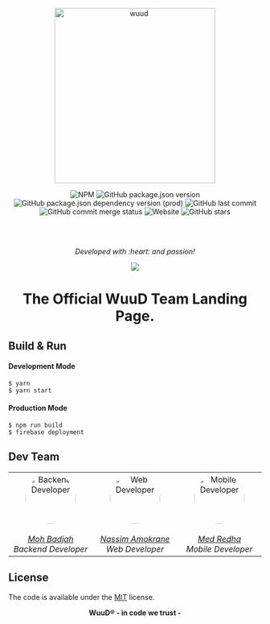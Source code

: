 <p align="center">
	<a href="https://wuud.net">
		<img width="320" height="348" src="https://github.com/WuuD-Team/WuuD-Website/blob/master/favicon.ico?raw=true" alt="wuud">
	</a>
</p>
<p align="center">
	<a>
		<img alt="NPM" src="https://img.shields.io/npm/l/react?color=black">
		<img alt="GitHub package.json version" src="https://img.shields.io/github/package-json/v/WuuD-Team/WuuD-Website?color=red&label=Version">
		<img alt="GitHub package.json dependency version (prod)" src="https://img.shields.io/github/package-json/dependency-version/WuuD-Team/WuuD-Website/react">
		<img alt="GitHub last commit" src="https://img.shields.io/github/last-commit/WuuD-Team/WuuD-Website?color=purple">
		<img alt="GitHub commit merge status" src="https://img.shields.io/github/commit-status/WuuD-Team/WuuD-Website/master/306be9469258610f6489335f9ab786202e906aa8?color=orange&label=Commit">
		<img alt="Website" src="https://img.shields.io/website?down_color=red&down_message=maintenance&style=flat-square&up_message=online&url=https%3A%2F%2Fwuud.net"> <img alt="GitHub stars" src="https://img.shields.io/github/stars/WuuD-Team/WuuD-Website?style=social">
	</a>
</p>

<br>
<br>

<p align="center">
 <i>Developed with :heart: and passion!</i>
</p>

<p align="center">
    <img src="https://www.linkapi.solutions/uploads/2019/05/Developer-Experience.gif">
</p>

<p align="center">
 <h1 align="center">The Official WuuD Team Landing Page.</h1>
</p>

## Build & Run

#### Development Mode

```bsh
$ yarn
$ yarn start
```

#### Production Mode

```bsh
$ npm run build
$ firebase deployment
```

## Dev Team

<table align="center">
<tbody>
  <tr>
    <td align="center" valign="top" width="11%">
      <a href="https://github.com/badjio">
        <img
          alt="Backend Developer"
          src="https://avatars2.githubusercontent.com/u/15873766?s=400&v=4"
          style="border-radius: 50px"
          width="100"
          height="100"
        />
        <br />
        <br />
        <i>Moh Badjah</i>
        <br />
      </a>
      <i>Backend Developer</i>
    </td>
    <td align="center" valign="top" width="11%">
      <a href="https://github.com/na6im">
        <img
          alt="Web Developer"
          src="https://avatars1.githubusercontent.com/u/38627023?s=400&v=4"
          style="border-radius: 50px"
          width="100"
          height="100"
        />
        <br />
        <br />
        <i>Nassim Amokrane</i>
        <br />
      </a>
      <i>Web Developer</i>
    </td>
    <td align="center" valign="top" width="11%">
      <a href="https://github.com/MedRedha">
        <img
          alt="Mobile Developer"
          src="https://github.com/medredha.png?s=75"
          style="border-radius: 50px"
          width="100"
          height="100"
        />
        <br />
        <br />
        <i>Med Redha</i>
        <br />
      </a>
      <i>Mobile Developer</i>
    </td>
  </tr>
</tbody>
</table>


## License

The code is available under the [MIT](https://github.com/TeamWuuD/WuuD-Website/blob/master/LICENSE) license.

<p align="center">
 <b>WuuD® - in code we trust -
</p>
